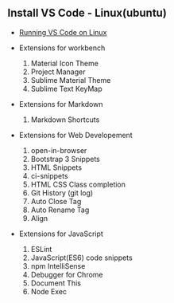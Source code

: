## Install VS Code - Linux(ubuntu)
* [Running VS Code on Linux](https://code.visualstudio.com/docs/setup/linux) 

* Extensions for workbench
    1. Material Icon Theme
    2. Project Manager
    3. Sublime Material Theme
    4. Sublime Text KeyMap

* Extensions for Markdown
    1. Markdown Shortcuts

* Extensions for Web Developement
    1. open-in-browser
    2. Bootstrap 3 Snippets
    3. HTML Snippets
    4. ci-snippets
    5. HTML CSS Class completion
    6. Git History (git log)
    7. Auto Close Tag
    8. Auto Rename Tag
    9. Align

* Extensions for JavaScript
    1. ESLint
    2. JavaScript(ES6) code snippets
    3. npm IntelliSense
    4. Debugger for Chrome
    5. Document This
    6. Node Exec